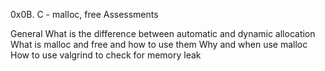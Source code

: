 0x0B. C - malloc, free Assessments

General
What is the difference between automatic and dynamic allocation
What is malloc and free and how to use them
Why and when use malloc
How to use valgrind to check for memory leak
